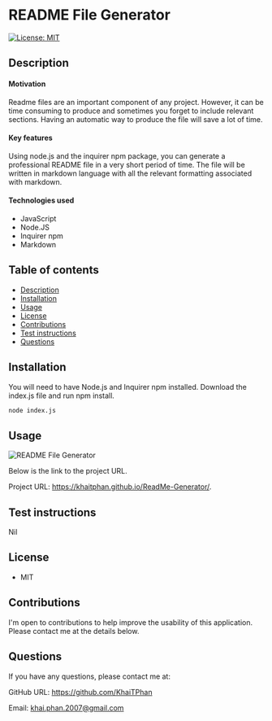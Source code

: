 # README File Generator

[![License: MIT](https://img.shields.io/badge/License-MIT-yellow.svg)](https://opensource.org/licenses/MIT)

## Description

#### Motivation

Readme files are an important component of any project. However, it can be time consuming to produce and sometimes you forget to include relevant sections. Having an automatic way to produce the file will save a lot of time. 

#### Key features

Using node.js and the inquirer npm package, you can generate a professional README file in a very short period of time. The file will be written in markdown language with all the relevant formatting associated with markdown.

#### Technologies used

* JavaScript
* Node.JS
* Inquirer npm
* Markdown

## Table of contents

<!--ts-->
* [Description](#Description)
* [Installation](#Installation)
* [Usage](#Usage)
* [License](#License)
* [Contributions](#Contributions)
* [Test instructions](#Test-instructions)
* [Questions](#Questions)
<!--te-->

## Installation

You will need to have Node.js and Inquirer npm installed. Download the index.js file and run npm install.

```bash
node index.js
```
## Usage

![README File Generator](./readme.png)

Below is the link to the project URL.

Project URL: https://khaitphan.github.io/ReadMe-Generator/.

## Test instructions

Nil

## License

* MIT

## Contributions

I'm open to contributions to help improve the usability of this application. Please contact me at the details below.

## Questions

If you have any questions, please contact me at:

GitHub URL: https://github.com/KhaiTPhan

Email: khai.phan.2007@gmail.com
